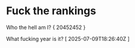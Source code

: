# Fuck the rankings

Who the hell am I?
{ 20452452 }

What fucking year is it?
[ 2025-07-09T18:26:40Z ]
